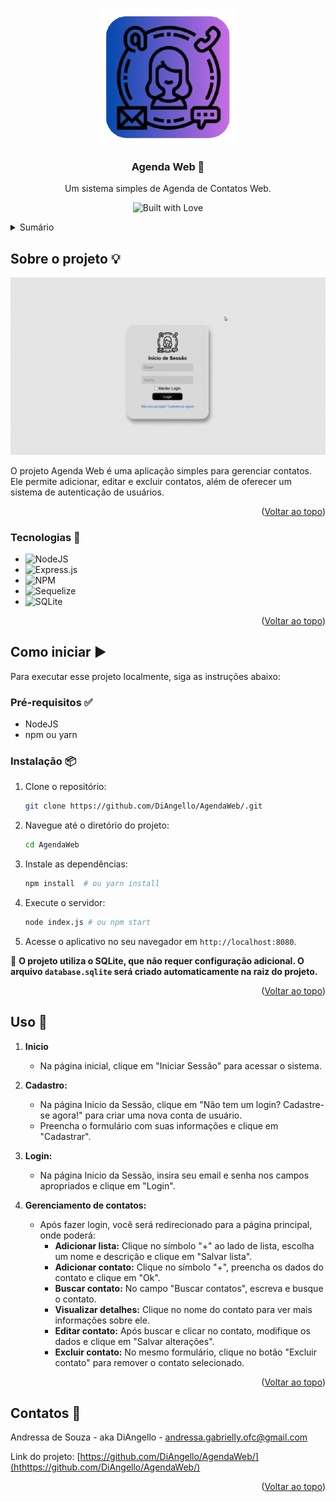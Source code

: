 <a id="readme-top"></a>
<!-- PROJECT LOGO -->
<br />
<div align="center">
  <a href="https://github.com/DiAngello/AgendaWeb">
    <img src="https://github.com/DiAngello/AgendaWeb/blob/main/src/views/assets/logo.png" alt="Logo" >
  </a>

  <h3 align="center">Agenda Web 📒</h3>

  <p align="center">
    Um sistema simples de Agenda de Contatos Web.
    <br /></p>
</div>
 
<p align="center">
  <img src="https://forthebadge.com/images/badges/built-with-love.png" alt="Built with Love">
</p>
<!-- TABLE OF CONTENTS -->
<details>
  <summary>Sumário</summary>
  <ol>
    <li>
      <a href="#about-the-project">Sobre o projeto</a>
      <ul>
        <li><a href="#built-with">Tecnologias</a></li>
      </ul>
    </li>
    <li>
      <a href="#getting-started">Como iniciar</a>
      <ul>
        <li><a href="#prerequisites">Pré-requisitos</a></li>
        <li><a href="#installation">Instalação</a></li>
      </ul>
    </li>
    <li><a href="#usage">Uso</a></li>
    <li><a href="#contact">Contatos</a></li>
  </ol>
</details>

<!-- ABOUT THE PROJECT -->
## Sobre o projeto 💡

![Agenda Web Demo](src/views/assets/gifagenda.gif)

O projeto Agenda Web é uma aplicação simples para gerenciar contatos. Ele permite adicionar, editar e excluir contatos, além de oferecer um sistema de autenticação de usuários.

<p align="right">(<a href="#readme-top">Voltar ao topo</a>)</p>

<!-- BUILT WITH -->
### Tecnologias 🚀

* ![NodeJS](https://img.shields.io/badge/node.js-6DA55F?style=for-the-badge&logo=node.js&logoColor=white)
* ![Express.js](https://img.shields.io/badge/express.js-%23404d59.svg?style=for-the-badge&logo=express&logoColor=%2361DAFB)
* ![NPM](https://img.shields.io/badge/NPM-%23CB3837.svg?style=for-the-badge&logo=npm&logoColor=white)
* ![Sequelize](https://img.shields.io/badge/Sequelize-52B0E7?style=for-the-badge&logo=Sequelize&logoColor=white)
* ![SQLite](https://img.shields.io/badge/sqlite-%2307405e.svg?style=for-the-badge&logo=sqlite&logoColor=white)

<p align="right">(<a href="#readme-top">Voltar ao topo</a>)</p>

<!-- GETTING STARTED -->
## Como iniciar ▶️

Para executar esse projeto localmente, siga as instruções abaixo:

### Pré-requisitos ✅

* NodeJS
* npm ou yarn

### Instalação 📦

1. Clone o repositório:
   ```sh
   git clone https://github.com/DiAngello/AgendaWeb/.git
   ```
   
2.  Navegue até o diretório do projeto:
    ```sh
    cd AgendaWeb
    ```
    
3.  Instale as dependências:
    ```sh
    npm install  # ou yarn install
    ```
4.  Execute o servidor:
    ```sh
    node index.js # ou npm start
    ```
    
5.  Acesse o aplicativo no seu navegador em `http://localhost:8080`.

🚨 **O projeto utiliza o SQLite, que não requer configuração adicional. O arquivo `database.sqlite` será criado automaticamente na raiz do projeto.**

<p align="right">(<a href="#readme-top">Voltar ao topo</a>)</p>

<!-- USAGE EXAMPLES -->
## Uso 📌

1. **Inicio**
   - Na página inicial, clique em "Iniciar Sessão" para acessar o sistema.
     
2. **Cadastro:**
   - Na página Inicio da Sessão, clique em "Não tem um login? Cadastre-se agora!" para criar uma nova conta de usuário.
   - Preencha o formulário com suas informações e clique em "Cadastrar".

3. **Login:**
   - Na página Inicio da Sessão, insira seu email e senha nos campos apropriados e clique em "Login".

4. **Gerenciamento de contatos:**
   - Após fazer login, você será redirecionado para a página principal, onde poderá:
     - **Adicionar lista:** Clique no símbolo "+" ao lado de lista, escolha um nome e descrição e clique em "Salvar lista".
     - **Adicionar contato:** Clique no símbolo "+", preencha os dados do contato e clique em "Ok".
     - **Buscar contato:** No campo "Buscar contatos", escreva e busque o contato.
     - **Visualizar detalhes:** Clique no nome do contato para ver mais informações sobre ele.
     - **Editar contato:** Após buscar e clicar no contato, modifique os dados e clique em "Salvar alterações".
     - **Excluir contato:** No mesmo formulário, clique no botão "Excluir contato" para remover o contato selecionado.
    
<p align="right">(<a href="#readme-top">Voltar ao topo</a>)</p>

<!-- CONTACT -->
## Contatos 🌟

Andressa de Souza - aka DiAngello - andressa.gabrielly.ofc@gmail.com

Link do projeto: [https://github.com/DiAngello/AgendaWeb/](hthttps://github.com/DiAngello/AgendaWeb/)

<p align="right">(<a href="#readme-top">Voltar ao topo</a>)</p>
